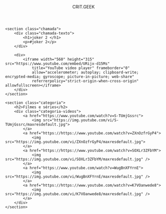 <html lang="pt-BR">

<head>
    <link rel="stylesheet" href="styles.css">
    <link rel="preconnect" href="https://fonts.googleapis.com">
    <link rel="preconnect" href="https://fonts.gstatic.com" crossorigin>
    <link
        href="https://fonts.googleapis.com/css2?family=Chakra+Petch:ital,wght@0,300;0,400;0,500;0,600;0,700;1,300;1,400;1,500;1,600;1,700&display=swap"
        rel="stylesheet">
    <title>Aluraflix</title>
</head>

<body>
    <header>CRIT.GEEK</header>

    <section class="chamada">
        <div class="chamada-texto">
            <h1>joker 2 </h1>
            <p>#joker 2</p>
        </div>

        <div>
            <iframe width="560" height="315" src="https://www.youtube.com/embed/URijx-d15Ms"
                title="YouTube video player" frameborder="0"
                allow="accelerometer; autoplay; clipboard-write; encrypted-media; gyroscope; picture-in-picture; web-share"
                referrerpolicy="strict-origin-when-cross-origin" allowfullscreen></iframe>
        </div>
    </section>

    <section class="categoria">
        <h2>Filmes e séries</h2>
        <div class="categoria-videos">
            <a href="https://www.youtube.com/watch?v=S-TUmjGssrc">
                <img src="https://img.youtube.com/vi/S-TUmjGssrc/maxresdefault.jpg">
            </a>
            <a href="https://https://www.youtube.com/watch?v=ZXnOzfrGyP4">
                <img src="https://img.youtube.com/vi/ZXnOzfrGyP4/maxresdefault.jpg">
            </a>
            <a href="https://https://www.youtube.com/watch?v=SOXLr3ZFbYM">
                <img src="https://img.youtube.com/vi/SOXLr3ZFbYM/maxresdefault.jpg" />
            </a>
            <a href="https://www.youtube.com/watch?v=WugBnXFYrnE">
                <img src="https://img.youtube.com/vi/WugBnXFYrnE/maxresdefault.jpg" />
            </a>
            <a href="https://https://www.youtube.com/watch?v=K7VOanwede8">
                <img src="https://img.youtube.com/vi/K7VOanwede8/maxresdefault.jpg" />
            </a>
        </div>
    </section>

</body>

</html>

